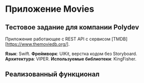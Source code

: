 #  Приложение Movies
## Тестовое задание для компании Polydev
Приложение работающее с REST API c сервисом [TMDB][https://www.themoviedb.org/].

**Язык**: Swift.
**Фреймворк**: UIKit, верстка кодом без Storyboard.
**Архитектура**: VIPER.
**Используемые библиотеки**: KingFisher.

## Реализованный функционал


